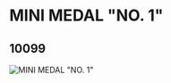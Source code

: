 # MINI MEDAL "NO. 1"
## 10099
![MINI MEDAL "NO. 1"](https://lc-www-live-s.legocdn.com/media/bricks/5/2/6000258.jpg)